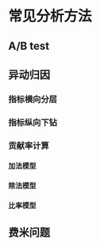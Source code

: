 # 常见分析方法

## A/B test

## 异动归因

### 指标横向分层

### 指标纵向下钻

### 贡献率计算

#### 加法模型

#### 除法模型

#### 比率模型

## 费米问题